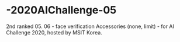 # -2020AIChallenge-05
2nd ranked 05. 06 - face verification Accessories (none, limit) - for AI Challenge 2020, hosted by MSIT Korea.
